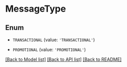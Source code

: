 # MessageType


## Enum

* `TRANSACTIONAL` (value: `'TRANSACTIONAL'`)

* `PROMOTIONAL` (value: `'PROMOTIONAL'`)

[[Back to Model list]](../README.md#documentation-for-models) [[Back to API list]](../README.md#documentation-for-api-endpoints) [[Back to README]](../README.md)


